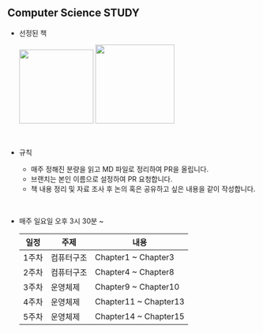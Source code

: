 ## Computer Science STUDY

- 선정된 책

  <img src="https://contents.kyobobook.co.kr/sih/fit-in/458x0/pdt/9791162243091.jpg" width="150" />
  <img src="https://contents.kyobobook.co.kr/sih/fit-in/458x0/pdt/9791165213183.jpg" width="160" />

<br />

- 규칙

  - 매주 정해진 분량을 읽고 MD 파일로 정리하여 PR을 올립니다.
  - 브랜치는 본인 이름으로 설정하여 PR 요청합니다.
  - 책 내용 정리 및 자료 조사 후 논의 혹은 공유하고 싶은 내용을 같이 작성합니다.

<br />

- 매주 일요일 오후 3시 30분 ~

  | 일정  | 주제       | 내용                  |
  | ----- | ---------- | --------------------- |
  | 1주차 | 컴퓨터구조 | Chapter1 ~ Chapter3   |
  | 2주차 | 컴퓨터구조 | Chapter4 ~ Chapter8   |
  | 3주차 | 운영체제   | Chapter9 ~ Chapter10  |
  | 4주차 | 운영체제   | Chapter11 ~ Chapter13 |
  | 5주차 | 운영체제   | Chapter14 ~ Chapter15 |
